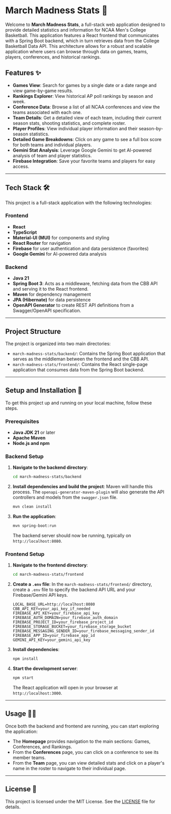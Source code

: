 # March Madness Stats 🏀

Welcome to **March Madness Stats**, a full-stack web application designed to provide detailed statistics and information for NCAA Men's College Basketball. This application features a React frontend that communicates with a Spring Boot backend, which in turn retrieves data from the College Basketball Data API. This architecture allows for a robust and scalable application where users can browse through data on games, teams, players, conferences, and historical rankings.

## Features ✨

  * **Games View**: Search for games by a single date or a date range and view game-by-game results.
  * **Rankings Explorer**: View historical AP poll rankings by season and week.
  * **Conference Data**: Browse a list of all NCAA conferences and view the teams associated with each one.
  * **Team Details**: Get a detailed view of each team, including their current season stats, shooting statistics, and complete roster.
  * **Player Profiles**: View individual player information and their season-by-season statistics.
  * **Detailed Game Breakdowns**: Click on any game to see a full box score for both teams and individual players.
  * **Gemini Stat Analysis**: Leverage Google Gemini to get AI-powered analysis of team and player statistics.
  * **Firebase Integration**: Save your favorite teams and players for easy access.

-----

## Tech Stack 🛠️

This project is a full-stack application with the following technologies:

### Frontend

  * **React**
  * **TypeScript**
  * **Material-UI (MUI)** for components and styling
  * **React Router** for navigation
  * **Firebase** for user authentication and data persistence (favorites)
  * **Google Gemini** for AI-powered data analysis

### Backend

  * **Java 21**
  * **Spring Boot 3**: Acts as a middleware, fetching data from the CBB API and serving it to the React frontend.
  * **Maven** for dependency management
  * **JPA (Hibernate)** for data persistence
  * **OpenAPI Generator** to create REST API definitions from a Swagger/OpenAPI specification.

-----

## Project Structure

The project is organized into two main directories:

  * `march-madness-stats/backend/`: Contains the Spring Boot application that serves as the middleman between the frontend and the CBB API.
  * `march-madness-stats/frontend/`: Contains the React single-page application that consumes data from the Spring Boot backend.

-----

## Setup and Installation 🚀

To get this project up and running on your local machine, follow these steps.

### Prerequisites

  * **Java JDK 21** or later
  * **Apache Maven**
  * **Node.js and npm**

### Backend Setup

1.  **Navigate to the backend directory**:
    ```bash
    cd march-madness-stats/backend
    ```
2.  **Install dependencies and build the project**: Maven will handle this process. The `openapi-generator-maven-plugin` will also generate the API controllers and models from the `swagger.json` file.
    ```bash
    mvn clean install
    ```
3.  **Run the application**:
    ```bash
    mvn spring-boot:run
    ```
    The backend server should now be running, typically on `http://localhost:8080`.

### Frontend Setup

1.  **Navigate to the frontend directory**:
    ```bash
    cd march-madness-stats/frontend
    ```
2.  **Create a `.env` file**: In the `march-madness-stats/frontend/` directory, create a `.env` file to specify the backend API URL and your Firebase/Gemini API keys.
    ```env
    LOCAL_BASE_URL=http://localhost:8080
    CBB_API_KEY=your_api_key_if_needed 
    FIREBASE_API_KEY=your_firebase_api_key
    FIREBASE_AUTH_DOMAIN=your_firebase_auth_domain
    FIREBASE_PROJECT_ID=your_firebase_project_id
    FIREBASE_STORAGE_BUCKET=your_firebase_storage_bucket
    FIREBASE_MESSAGING_SENDER_ID=your_firebase_messaging_sender_id
    FIREBASE_APP_ID=your_firebase_app_id
    GEMINI_API_KEY=your_gemini_api_key
    ```
3.  **Install dependencies**:
    ```bash
    npm install
    ```
4.  **Start the development server**:
    ```bash
    npm start
    ```
    The React application will open in your browser at `http://localhost:3000`.

-----

## Usage 🧑‍💻

Once both the backend and frontend are running, you can start exploring the application:

  * The **Homepage** provides navigation to the main sections: Games, Conferences, and Rankings.
  * From the **Conferences** page, you can click on a conference to see its member teams.
  * From the **Team** page, you can view detailed stats and click on a player's name in the roster to navigate to their individual page.

-----

## License 📄

This project is licensed under the MIT License. See the [LICENSE](https://www.google.com/search?q=LICENSE) file for details.
